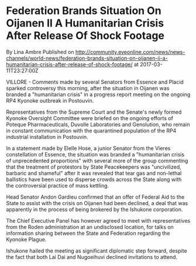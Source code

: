 # Federation Brands Situation On Oijanen II A Humanitarian Crisis After Release Of Shock Footage
By Lina Ambre
Published on http://community.eveonline.com/news/news-channels/world-news/federation-brands-situation-on-oijanen-ii-a-humanitarian-crisis-after-release-of-shock-footage/ at 2017-03-11T23:27:00Z

VILLORE - Comments made by several Senators from Essence and Placid sparked controversy this morning, after the&nbsp;situation in Oijanen was branded a "humanitarian crisis" in a progress report meeting on the ongoing RP4 Kyonoke&nbsp;outbreak in Postouvin.

Representatives from the Supreme Court and the&nbsp;Senate's newly formed Kyonoke Oversight Committee were briefed on the ongoing efforts of Poteque Pharmaceuticals, Duvolle Laboratories and Genolution, who remain in constant communication with the quarantined population of the RP4 industrial installation in Postouvin.

In a statement made by Elelle Hose, a junior Senator from the Vieres constellation of Essence, the situation was branded a "humanitarian crisis of unprecedented proportions" with several&nbsp;more of the group&nbsp;commenting that the treatment of protestors by&nbsp;State Peacekeepers was "uncivilized, barbaric and shameful" after it was revealed that tear gas and&nbsp;non-lethal ballistics have been used to disperse crowds across the State along with the controversial practice of mass kettling.

Head Senator Andon Gardieu&nbsp;confirmed that an offer of Federal Aid to the State to assist with the crisis on Oijanen had been declined, a deal that was apparently in the process of being brokered by the Ishukone corporation.

The Chief Executive Panel has however agreed to meet with representatives from the Roden administration at an undisclosed location, for talks on information sharing between the State and Federation regarding the Kyonoke Plague.

Ishukone hailed the meeting as significant diplomatic step forward, despite the fact that both Lai Dai and Nugoeihuvi declined invitations to attend.

